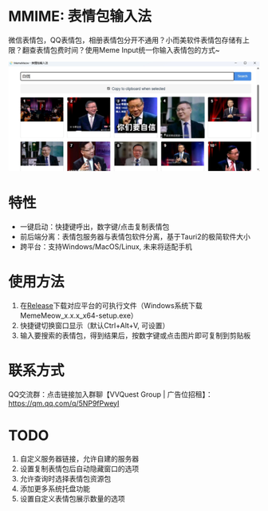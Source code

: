 # MMIME: 表情包输入法
微信表情包，QQ表情包，相册表情包分开不通用？小而美软件表情包存储有上限？翻查表情包费时间？使用Meme Input统一你输入表情包的方式~

![demo v0.0.1](./docs/demov0.0.1.png)

# 特性
- 一键启动：快捷键呼出，数字键/点击复制表情包
- 前后端分离：表情包服务器与表情包软件分离，基于Tauri2的极简软件大小
- 跨平台：支持Windows/MacOS/Linux, 未来将适配手机

# 使用方法
1. 在[Release](https://github.com/MemeMeow-Studio/MemeMeowIME/releases/latest)下载对应平台的可执行文件（Windows系统下载MemeMeow_x.x.x_x64-setup.exe）
2. 快捷键切换窗口显示（默认Ctrl+Alt+V, 可设置）
3. 输入要搜索的表情包，得到结果后，按数字键或点击图片即可复制到剪贴板

# 联系方式
QQ交流群：点击链接加入群聊【VVQuest Group | 广告位招租】：https://qm.qq.com/q/5NP9fPweyI

# TODO
1. 自定义服务器链接，允许自建的服务器
2. 设置复制表情包后自动隐藏窗口的选项
3. 允许查询时选择表情包资源包
4. 添加更多系统托盘功能
5. 设置自定义表情包展示数量的选项

